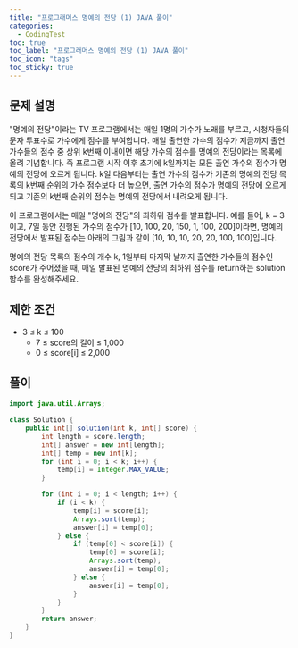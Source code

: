 ```yaml
---
title: "프로그래머스 명예의 전당 (1) JAVA 풀이"
categories:
  - CodingTest
toc: true
toc_label: "프로그래머스 명예의 전당 (1) JAVA 풀이"
toc_icon: "tags"
toc_sticky: true
---
```

## 문제 설명
"명예의 전당"이라는 TV 프로그램에서는 매일 1명의 가수가 노래를 부르고, 시청자들의 문자 투표수로 가수에게 점수를 부여합니다. 매일 출연한 가수의 점수가 지금까지 출연 가수들의 점수 중 상위 k번째 이내이면 해당 가수의 점수를 명예의 전당이라는 목록에 올려 기념합니다. 즉 프로그램 시작 이후 초기에 k일까지는 모든 출연 가수의 점수가 명예의 전당에 오르게 됩니다. k일 다음부터는 출연 가수의 점수가 기존의 명예의 전당 목록의 k번째 순위의 가수 점수보다 더 높으면, 출연 가수의 점수가 명예의 전당에 오르게 되고 기존의 k번째 순위의 점수는 명예의 전당에서 내려오게 됩니다.

이 프로그램에서는 매일 "명예의 전당"의 최하위 점수를 발표합니다. 예를 들어, k = 3이고, 7일 동안 진행된 가수의 점수가 [10, 100, 20, 150, 1, 100, 200]이라면, 명예의 전당에서 발표된 점수는 아래의 그림과 같이 [10, 10, 10, 20, 20, 100, 100]입니다.

명예의 전당 목록의 점수의 개수 k, 1일부터 마지막 날까지 출연한 가수들의 점수인 score가 주어졌을 때, 매일 발표된 명예의 전당의 최하위 점수를 return하는 solution 함수를 완성해주세요.

## 제한 조건
- 3 ≤ k ≤ 100
  - 7 ≤ score의 길이 ≤ 1,000
  - 0 ≤ score[i] ≤ 2,000

## 풀이
```java
import java.util.Arrays;

class Solution {
    public int[] solution(int k, int[] score) {
        int length = score.length;
        int[] answer = new int[length];
        int[] temp = new int[k];
        for (int i = 0; i < k; i++) {
            temp[i] = Integer.MAX_VALUE;
        }

        for (int i = 0; i < length; i++) {
            if (i < k) {
                temp[i] = score[i];
                Arrays.sort(temp);
                answer[i] = temp[0];
            } else {
                if (temp[0] < score[i]) {
                    temp[0] = score[i];
                    Arrays.sort(temp);
                    answer[i] = temp[0];
                } else {
                    answer[i] = temp[0];
                }
            }
        }
        return answer;
    }
}
```
